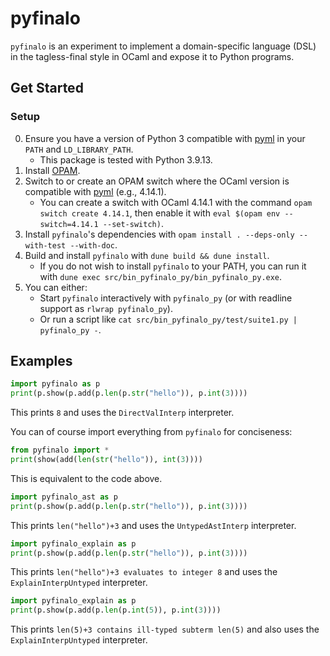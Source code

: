 # pyfinalo

`pyfinalo` is an experiment to implement a domain-specific language
(DSL) in the tagless-final style in OCaml and expose it to Python programs.

## Get Started

### Setup
0. Ensure you have a version of Python 3 compatible with [pyml](https://github.com/ocamllibs/pyml) in your `PATH` and `LD_LIBRARY_PATH`.
    - This package is tested with Python 3.9.13.
1. Install [OPAM](https://opam.ocaml.org/doc/2.0/Install.html).
2. Switch to or create an OPAM switch where the OCaml version is compatible with [pyml](https://github.com/ocamllibs/pyml) (e.g., 4.14.1).
    - You can create a switch with OCaml 4.14.1 with the command `opam switch create 4.14.1`, then enable it with `eval $(opam env --switch=4.14.1 --set-switch)`.
3. Install `pyfinalo`'s dependencies with `opam install . --deps-only --with-test --with-doc`.
4. Build and install `pyfinalo` with `dune build && dune install`.
    - If you do not wish to install `pyfinalo` to your PATH, you can run it with `dune exec src/bin_pyfinalo_py/bin_pyfinalo_py.exe`.
5. You can either:
   - Start `pyfinalo` interactively with `pyfinalo_py` (or with readline support as `rlwrap pyfinalo_py`).
   - Or run a script like `cat src/bin_pyfinalo_py/test/suite1.py | pyfinalo_py -`.

## Examples

```python
import pyfinalo as p
print(p.show(p.add(p.len(p.str("hello")), p.int(3))))
```
This prints `8` and uses the `DirectValInterp` interpreter.

You can of course import everything from `pyfinalo` for conciseness:
```python
from pyfinalo import *
print(show(add(len(str("hello")), int(3))))
```
This is equivalent to the code above.

```python
import pyfinalo_ast as p
print(p.show(p.add(p.len(p.str("hello")), p.int(3))))
```
This prints `len("hello")+3` and uses the `UntypedAstInterp` interpreter.

```python
import pyfinalo_explain as p
print(p.show(p.add(p.len(p.str("hello")), p.int(3))))
```
This prints `len("hello")+3 evaluates to integer 8` and uses the `ExplainInterpUntyped` interpreter.

```python
import pyfinalo_explain as p
print(p.show(p.add(p.len(p.int(5)), p.int(3))))
```
This prints `len(5)+3 contains ill-typed subterm len(5)` and also uses the `ExplainInterpUntyped` interpreter.
